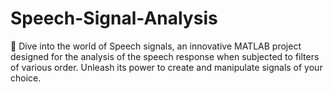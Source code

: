 # Speech-Signal-Analysis
🚀 Dive into the world of Speech signals, an innovative MATLAB project designed for the analysis of the speech response when subjected to filters of various order. Unleash its power to create and manipulate signals of your choice.
